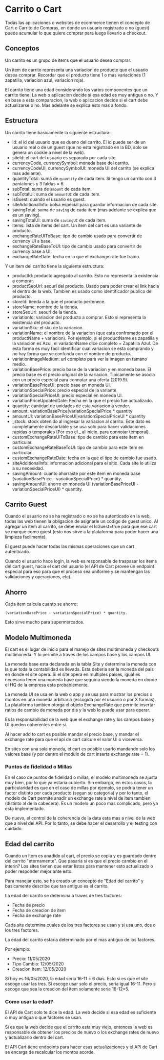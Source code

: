 # Carrito o Cart
Todas las aplicaciones o websites de ecommerce tienen el concepto de Cart o Carrito de Compras, en donde un usuario registrado o no (guest) puede acumular lo que quiere comprar para luego llevarlo a checkout.

## Conceptos
Un carrito es un grupo de items que el usuario desea comprar.

Un item de carrito representa una variacion de producto que el usuario desea comprar. Recordar que el producto tiene 1 o mas variaciones (1 zapatilla, variacion azul, variacion roja).

El carrito tiene una edad considerando los varios componentes que un carrito tiene. La web o aplicacion decide si esa edad es muy antigua o no. Y en base a esta comparacion, la web o aplicacion decide si el cart debe actualizarse o no. Mas adelante se explica esto mas a fondo.

## Estructura

Un carrito tiene basicamente la siguiente estructura:
- id: el id del usuario que es dueno del carrito. El id puede ser de un usuario real o de un guest (que no esta registrado en la BD, solo se genera un cookie a nivel de la web).
- siteId: el cart del usuario es separado por cada site.
- currencyCode, currencySymbol: moneda base del carrito.
- currencyCodeUI, currencySymbolUI: moneda UI del carrito (se explica mas adelante).
- quantityTotal: suma de `quantity` de cada item. Si tengo un carrito con 3 pantalones y 3 faldas = 6.
- subTotal: suma de `amount` de cada item.
- subTotalUI: suma de `amountUI` de cada item.
- isGuest: cuando el usuario es guest.
- siteAdditionalInfo: bolsa especial para guardar informacion de cada site.
- savingTotal: suma de `saving` de cada item (mas adelante se explica que es un saving).
- savingTotalUI: suma de `savingUI` de cada item.
- items: lista de items del cart. Un item del cart es una variante de producto.
- exchangeRateUIToBase: tipo de cambio usado para convertir de currency UI a base.
- exchangeRateBaseToUI: tipo de cambio usado para convertir de currency base a UI.
- exchangeRateDate: fecha en la que el exchange rate fue traido.

Y un item del carrito tiene la siguiente estructura:
- productId: producto agregado al carrito. Esto no representa la existencia a comprar.
- productSeoUrl: seourl del producto. Usado para poder crear el link hacia el dentro de la web. Tambien es usado como identificador publico del producto.
- storeId: tienda a la que el producto pertenece.
- storeName: nombre de la tienda.
- storeSeoUrl: seourl de la tienda.
- variationId: variacion del producto a comprar. Esto si representa la existencia del producto.
- variationSku: el sku de la variacion.
- variationName: el nombre de la variacion (que esta confromado por el productName + variacion). Por ejemplo, si el productName es zapatilla y la variacion es Azul, el variationName dice completo = Zapatilla Azul. De esta forma es muy facil identificar cual variacion se esta comprando y no hay forma que se confunda con el nombre de producto.
- variationImageMedium: url completo para ver la imagen en tamano medio.
- variationBasePrice: precio base de la variacion y en moneda base. El precio base es el precio original de la variacion. Tipicamente se asocia con un precio especial para connotar una oferta (~~20~~19.9).
- variationBasePriceUI: precio base en moneda UI.
- variationSpecialPrice: precio especial de la variante.
- variationSpecialPriceUI: precio especial en moneda UI.
- variationPriceUpdatedDate: Fecha en la que el precio fue actualizado.
- quantity: cantidad de unidades de esta variacion a vender.
- amount: variationBasePrice|variationSpecialPrice * quantity
- amountUI: variationBasePriceUI|variationSpecialPriceUI * quantity
- _stock: stock obtenido al ingresar la variacion al carrito. Este dato es completamente descartable y se usa solo para hacer validaciones rapidas o temporales (Por eso el _ al inicio, para connotar temporal).
- customExchangeRateUIToBase: tipo de cambio para este item en particular.
- customExchangeRateBaseToUI: tipo de cambio para este item en particular.
- customExchangeRateDate: fecha en la que el tipo de cambio fue usado.
- siteAdditionalInfo: informacion adicional para el sitio. Cada site lo utiliza a su necesidad.
- savingAmount: cuanto ahorraste por este item en moneda base (variationBasePrice - variationSpecialPrice) * quantity.
- savingAmountUI: ahorro en moneda UI (variationBasePriceUI - variationSpecialPriceUI) * quantity.

## Carrito Guest
Cuando el usuario no se ha registrado o no se ha autenticado en la web, todas las web tienen la obligacion de asignarle un codigo de guest unico. Al agregar un item al carrito, se debe enviar el IsGuest=true para que ese cart se marque como guest (esto nos sirve a la plataforma para poder hacer una limpieza facilmente).

El guest puede hacer todas las mismas operaciones que un cart autenticado.

Cuando el usuario hace login, la web es responsable de traspasar los items del cart guest, hacia el cart del usuario (el API de Cart provee un endpoint especial para eso para que el proceso sea uniforme y se mantengan las validaciones y operaciones, etc).

## Ahorro
Cada item calcula cuanto se ahorro:
```
(variationBasePrice - variationSpecialPrice) * quantity.
```
Esto sirve mucho para supermercados.

## Modelo Multimoneda
El cart es el lugar de inicio para el manejo de sites multimoneda y checkouts multimoneda.
Y lo permite a traves de los campos base y los campos UI.

La moneda base esta declarada en la tabla Site y determina la moneda con la que toda la contabilidad es llevada. Esta deberia ser la moneda del pais en donde el site opera. Si el site opera en multiples paises, igual es necesario tener una moneda base que seguiria siendo la moneda en donde el HQ de la empresa esta probablemente.

La moneda UI se usa en la web o app y se usa para mostrar los precios o montos en una moneda arbitraria (escogida por el usuario o por X formas). La plataforma tambien otorga el objeto ExchangeRate que permite insertar ratios de cambio de moneda por dia y la web lo puede usar para operar.

Es la responsabilidad de la web que el exchange rate y los campos base y UI queden coherentes entre si.

Al hacer add to cart es posible mandar el precio base, y mandar el exchange rate para que el api de cart calcule el valor UI o viceversa.

En sites con una sola moneda, el cart es posible usarlo mandando solo los valores base (y por dentro el modulo de cart inserta exchange rate = 1).

### Puntos de fidelidad o Millas
En el caso de puntos de fidelidad o millas, el modelo multimoneda se ajusta muy bien, por lo que ya estaria cubierto. Sin embargo, en estos casos, la particularidad es que en el caso de millas por ejemplo, se podria tener un factor distinto por cada producto (segun su categoria) y por lo tanto, el modelo de Cart permite anadir un exchange rate a nivel de item tambien (distinto al de la cabecera). Es un modelo un poco mas complicado, pero ya esta implementado. 

De nuevo, el control de la coherencia de la data esta mas a nivel de la web que a nivel del API. Por lo tanto, se debe hacer el desarrollo y el testing con cuidado.

## Edad del carrito
Cuando un item es anadido al cart, el precio se copia y es guardado dentro del carrito "eternamente". Que pasaria si es que el precio cambio en el interin? Los sites tienen que estar listos para mantener esto actualizado o poder responder mejor ante esto.

Para manejar esto, se ha creado un concepto de "Edad del carrito" y basicamente describe que tan antiguo es el carrito.

La edad del carrito se determina a traves de tres factores:
- Fecha de precio
- Fecha de creacion de item
- Fecha de exchange rate

Cada site determina cuales de los tres factores se usan y si usa uno, dos o los tres factores.

La edad del carrito estaria determinado por el mas antiguo de los factores.

Por ejemplo:
- Precio: 11/05/2020
- Tipo Cambio: 12/05/2020
- Creacion Item: 12/05/2020

Si hoy es 16/05/2020, la edad seria 16-11 = 6 dias. Esto si es que el site escoge usar las tres. Si escoge usar solo el precio, seria igual 16-11. Pero si escoge que sea la creacion del item solamente seria 16-12=5.

### Como usar la edad?
El API de Cart solo te dice la edad. La web decide si esa edad es suficiente o muy antigua o que factores se usan.

Si es que la web decide que el carrito esta muy viejo, entonces la web es responsable de obtener los precios de nuevo o los exchange rates de nuevo y actualizarlo dentro del cart.

El API Cart tiene endpoints para hacer esas actualizaciones y el API de Cart se encarga de recalcular los montos acorde.
